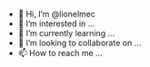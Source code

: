 - 👋 Hi, I’m @lionelmec
- 👀 I’m interested in ...
- 🌱 I’m currently learning ...
- 💞️ I’m looking to collaborate on ...
- 📫 How to reach me ...

<!---
lionelmec/lionelmec is a ✨ special ✨ repository because its `README.md` (this file) appears on your GitHub profile.
You can click the Preview link to take a look at your changes.
--->
